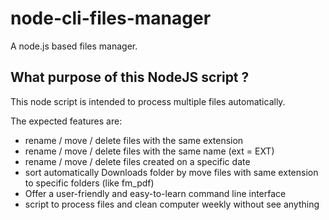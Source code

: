 # node-cli-files-manager
A node.js based files manager.

## What purpose of this NodeJS script ?
This node script is intended to process multiple files automatically.

The expected features are:
- rename / move / delete files with the same extension
- rename / move / delete files with the same name (ext = EXT)
- rename / move / delete files created on a specific date
- sort automatically Downloads folder by move files with same extension to specific folders (like fm_pdf)
- Offer a user-friendly and easy-to-learn command line interface
- script to process files and clean computer weekly without see anything
